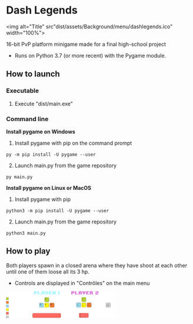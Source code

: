 # Dash Legends
<img alt="Title" src"dist/assets/Background/menu/dashlegends.ico" width="100%">

16-bit PvP platform minigame made for a final high-school project

- Runs on Python 3.7 (or more recent) with the Pygame module.

## How to launch

### Executable

1. Execute "dist/main.exe"

### Command line

**Install pygame on Windows**

1. Install pygame with pip on the command prompt
```
py -m pip install -U pygame --user
```
2. Launch main.py from the game repository
```
py main.py
```

**Install pygame on Linux or MacOS**

1. Install pygame with pip
```
python3 -m pip install -U pygame --user
```
2. Launch main.py from the game repository
```
python3 main.py
```

## How to play
Both players spawn in a closed arena where they have shoot at each other until one of them loose all its 3 hp.

- Controls are displayed in "Contrôles" on the main menu
<img alt="Controls" src="dist/assets/Miscellaneous/Option/controls.png" width="60%">
